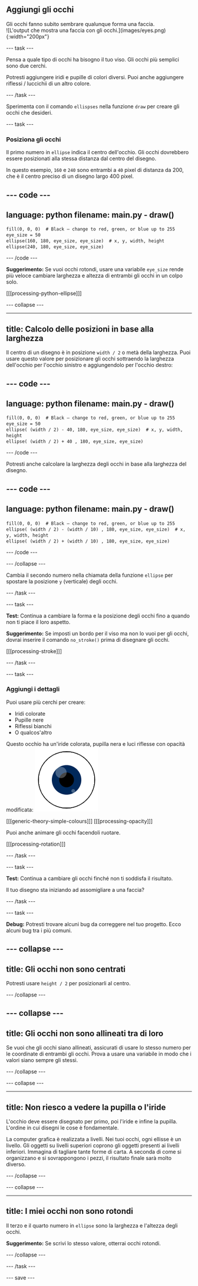 ## Aggiungi gli occhi

<div style="display: flex; flex-wrap: wrap">
<div style="flex-basis: 200px; flex-grow: 1; margin-right: 15px;">
Gli occhi fanno subito sembrare qualunque forma una faccia.
</div>
<div>
![L'output che mostra una faccia con gli occhi.](images/eyes.png){:width="200px"}
</div>
</div>

--- task ---

Pensa a quale tipo di occhi ha bisogno il tuo viso. Gli occhi più semplici sono due cerchi.

Potresti aggiungere iridi e pupille di colori diversi. Puoi anche aggiungere riflessi / luccichii di un altro colore.

--- /task ---

Sperimenta con il comando  `ellispses` nella funzione `draw` per creare gli occhi che desideri.

--- task ---

### Posiziona gli occhi

Il primo numero in `ellipse` indica il centro dell'occhio. Gli occhi dovrebbero essere posizionati alla stessa distanza dal centro del disegno.

In questo esempio, `160` e `240` sono entrambi a `40` pixel di distanza da 200, che è il centro preciso di un disegno largo 400 pixel.

--- code ---
---
language: python
filename: main.py - draw()
---

    fill(0, 0, 0)  # Black — change to red, green, or blue up to 255
    eye_size = 50
    ellipse(160, 180, eye_size, eye_size)  # x, y, width, height
    ellipse(240, 180, eye_size, eye_size)

--- /code ---

**Suggerimento:** Se vuoi occhi rotondi, usare una variabile `eye_size` rende più veloce cambiare larghezza e altezza di entrambi gli occhi in un colpo solo.

[[[processing-python-ellipse]]]

--- collapse ---

---
title: Calcolo delle posizioni in base alla larghezza
---

Il centro di un disegno è in posizione `width / 2` o metà della larghezza. Puoi usare questo valore per posizionare gli occhi sottraendo la larghezza dell'occhio per l'occhio sinistro e aggiungendolo per l'occhio destro:

--- code ---
---
language: python
filename: main.py - draw()
---

    fill(0, 0, 0)  # Black — change to red, green, or blue up to 255
    eye_size = 50
    ellipse( (width / 2) - 40, 180, eye_size, eye_size)  # x, y, width, height
    ellipse( (width / 2) + 40 , 180, eye_size, eye_size)

--- /code ---

Potresti anche calcolare la larghezza degli occhi in base alla larghezza del disegno.

--- code ---
---
language: python
filename: main.py - draw()
---

    fill(0, 0, 0)  # Black — change to red, green, or blue up to 255
    ellipse( (width / 2) - (width / 10) , 180, eye_size, eye_size)  # x, y, width, height
    ellipse( (width / 2) + (width / 10) , 180, eye_size, eye_size)

--- /code ---

--- /collapse ---

Cambia il secondo numero nella chiamata della funzione `ellipse` per spostare la posizione `y` (verticale) degli occhi.

--- /task ---

--- task ---

**Test:** Continua a cambiare la forma e la posizione degli occhi fino a quando non ti piace il loro aspetto.

**Suggerimento:** Se imposti un bordo per il viso ma non lo vuoi per gli occhi, dovrai inserire il comando `no_stroke()` prima di disegnare gli occhi.

[[[processing-stroke]]]

--- /task ---

--- task ---

### Aggiungi i dettagli

Puoi usare più cerchi per creare:
+ Iridi colorate
+ Pupille nere
+ Riflessi bianchi
+ O qualcos'altro

Questo occhio ha un'iride colorata, pupilla nera e luci riflesse con opacità modificata: ![L'output mostra un occhio con i riflessi sopra la pupilla e l'iride.](images/catchlights.png)

\[[[generic-theory-simple-colours]]\] \[[[processing-opacity\]]]

Puoi anche animare gli occhi facendoli ruotare.

[[[processing-rotation]]]

--- /task ---

--- task ---

**Test:** Continua a cambiare gli occhi finché non ti soddisfa il risultato.

Il tuo disegno sta iniziando ad assomigliare a una faccia?

--- /task ---

--- task ---

**Debug:** Potresti trovare alcuni bug da correggere nel tuo progetto. Ecco alcuni bug tra i più comuni.

--- collapse ---
---
title: Gli occhi non sono centrati
---

Potresti usare `height / 2` per posizionarli al centro.

--- /collapse ---

--- collapse ---
---
title: Gli occhi non sono allineati tra di loro
---

Se vuoi che gli occhi siano allineati, assicurati di usare lo stesso numero per le coordinate di entrambi gli occhi. Prova a usare una variabile in modo che i valori siano sempre gli stessi.

--- /collapse ---

--- collapse ---

---
title: Non riesco a vedere la pupilla o l'iride
---

L'occhio deve essere disegnato per primo, poi l'iride e infine la pupilla. L'ordine in cui disegni le cose è fondamentale.

La computer grafica è realizzata a livelli. Nei tuoi occhi, ogni ellisse è un livello. Gli oggetti su livelli superiori coprono gli oggetti presenti ai livelli inferiori. Immagina di tagliare tante forme di carta. A seconda di come si organizzano e si sovrappongono i pezzi, il risultato finale sarà molto diverso.

--- /collapse ---

--- collapse ---

---
title: I miei occhi non sono rotondi
---

Il terzo e il quarto numero in `ellipse` sono la larghezza e l'altezza degli occhi.

**Suggerimento:** Se scrivi lo stesso valore, otterrai occhi rotondi.

--- /collapse ---


--- /task ---

--- save ---
